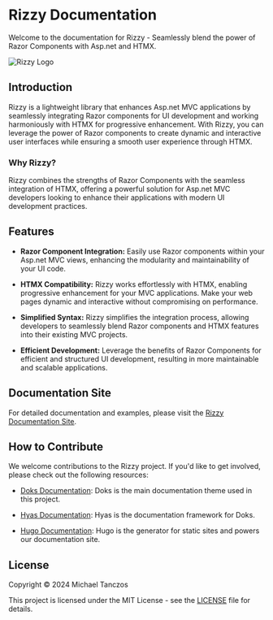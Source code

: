 # Rizzy Documentation

Welcome to the documentation for Rizzy - Seamlessly blend the power of Razor Components with Asp.net and HTMX.

![Rizzy Logo](https://jalexsocial.github.io/rizzy.docs/images/logo.png)

## Introduction

Rizzy is a lightweight library that enhances Asp.net MVC applications by seamlessly integrating Razor components for UI development and working harmoniously with HTMX for progressive enhancement. With Rizzy, you can leverage the power of Razor components to create dynamic and interactive user interfaces while ensuring a smooth user experience through HTMX.

### Why Rizzy?

Rizzy combines the strengths of Razor Components with the seamless integration of HTMX, offering a powerful solution for Asp.net MVC developers looking to enhance their applications with modern UI development practices.

## Features

- **Razor Component Integration:** Easily use Razor components within your Asp.net MVC views, enhancing the modularity and maintainability of your UI code.

- **HTMX Compatibility:** Rizzy works effortlessly with HTMX, enabling progressive enhancement for your MVC applications. Make your web pages dynamic and interactive without compromising on performance.

- **Simplified Syntax:** Rizzy simplifies the integration process, allowing developers to seamlessly blend Razor components and HTMX features into their existing MVC projects.

- **Efficient Development:** Leverage the benefits of Razor Components for efficient and structured UI development, resulting in more maintainable and scalable applications.

## Documentation Site

For detailed documentation and examples, please visit the [Rizzy Documentation Site](https://jalexsocial.github.io/rizzy.docs/).

## How to Contribute

We welcome contributions to the Rizzy project. If you'd like to get involved, please check out the following resources:

- [Doks Documentation](https://getdoks.org/docs/start-here/getting-started/): Doks is the main documentation theme used in this project.

- [Hyas Documentation](https://docs.gethyas.com/getting-started/): Hyas is the documentation framework for Doks.

- [Hugo Documentation](https://gohugo.io/documentation/): Hugo is the generator for static sites and powers our documentation site.

## License

Copyright © 2024 Michael Tanczos

This project is licensed under the MIT License - see the [LICENSE](LICENSE) file for details.
